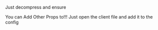 Just decompress and ensure

You can Add Other Props to!!!
Just open the client file and add it to the config
